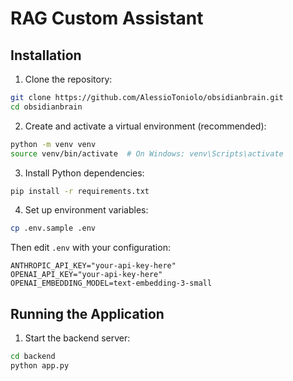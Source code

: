 # RAG Custom Assistant

## Installation

1. Clone the repository:
```bash
git clone https://github.com/AlessioToniolo/obsidianbrain.git
cd obsidianbrain
```

2. Create and activate a virtual environment (recommended):
```bash
python -m venv venv
source venv/bin/activate  # On Windows: venv\Scripts\activate
```

3. Install Python dependencies:
```bash
pip install -r requirements.txt
```

4. Set up environment variables:
```bash
cp .env.sample .env
```
Then edit `.env` with your configuration:
```
ANTHROPIC_API_KEY="your-api-key-here"
OPENAI_API_KEY="your-api-key-here"
OPENAI_EMBEDDING_MODEL=text-embedding-3-small
```

## Running the Application

1. Start the backend server:
```bash
cd backend
python app.py
```